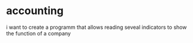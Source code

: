 # accounting
i want to create a programm that allows reading seveal indicators to show the function of a company
